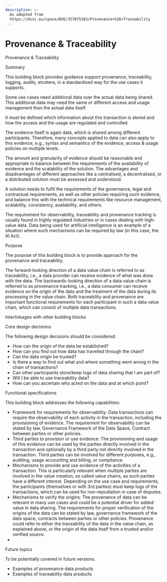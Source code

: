 ```yaml
---
description: >-
  As adopted from
  https://dssc.eu/space/BVE/357075283/Provenance+%26+Traceability
---
```


# Provenance & Traceability

Provenance & Traceability

Summary&#x20;

This building block provides guidance support provenance, traceability, logging, audits, etcetera, in a standardised way for the use cases it supports.

Some use cases need additional data over the actual data being shared. This additional data may need the same or different access and usage management than the actual data itself.

It must be defined which information about this transaction is stored and how the access and the usage are regulated and controlled.

The evidence itself is again data, which is shared among different participants. Therefore, many concepts applied to data can also apply to this evidence, e.g., syntax and semantics of the evidence, access & usage policies on multiple levels.

The amount and granularity of evidence should be reasonable and appropriate to balance between the requirements of the availability of evidence and the scalability of the solution. The advantages and disadvantages of different approaches like a centralised, a decentralised, or a distributed solution must be assessed and understood.

A solution needs to fulfil the requirements of the governance, legal and contractual requirements, as well as other policies requiring such evidence, and balance this with the technical requirements like resource management, scalability, consistency, availability, and others.

The requirement for observability, traceability and provenance tracking is usually found in highly regulated industries or in cases dealing with high-value data. Data being used for artificial intelligence is an example of a situation where such mechanisms can be required by law (in this case, the AI Act).

Purpose&#x20;

The purpose of this building block is to provide approach for the provenance and traceability.

The forward-looking direction of a data value chain is referred to as traceability, i.e., a data provider can receive evidence of what was done with the data. The backwards-looking direction of a data value chain is referred to as provenance tracking, i.e., a data consumer can receive evidence on the origin of the data and the treatment of the data during its processing in the value chain. Both traceability and provenance are important functional requirements for each participant in such a data value chain, which can consist of multiple data transactions.

Interlinkages with other building blocks&#x20;

&#x20;

Core design decisions&#x20;

The following design decisions should be considered:

* How can the origin of the data be established?
* How can you find out how data has travelled through the chain?
* Can the data origin be trusted?
* Is there a way to find out what and where something went wrong in the chain of transactions?
* Can other participants store/keep logs of data sharing that I am part of?
* Will I be able to use traceability data?
* How can you ascertain who acted on the data and at which point?

Functional specifications&#x20;

This building block addresses the following capabilities:

* Framework for requirements for observability: Data transactions can require the observability of each activity in the transaction, including the provisioning of evidence. The requirement for observability can be stated by law, Governance Framework of the Data Space, Contract between parties or other policies.
* Third parties to provision or use evidence: The provisioning and usage of this evidence can be used by the parties directly involved in the transaction and optionally by a third party not directly involved in the transaction. Third parties can be involved for different purposes, e.g., auditing, usage accounting and billing, or compliance.
* Mechanisms to provide and use evidence of the activities of a transaction. This is particularly relevant when multiple parties are involved in the value creation, so called value chains, as such parties have a different interest. Depending on the use case and requirements, the participants (themselves or with 3rd parties) must keep logs of the transactions, which can be used for non-repudiation in case of disputes.
* Mechanisms to verify the origins: The provenance of data can be relevant in many use cases and could be a potential driver for added value in data sharing. The requirements for proper verification of the origins of the data can be stated by law, governance framework of the data space, contracts between parties or other policies. Provenance could refer to either the traceability of the data in the value chain, as explained above, or the origin of the data itself from a trusted and/or verified source.
* &#x20;

Future topics&#x20;

To be potentially covered in future versions.

* Examples of provenance data products
* Examples of traceability data products

&#x20;
